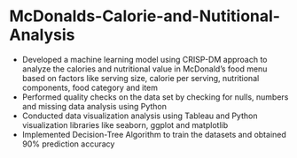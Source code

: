 # McDonalds-Calorie-and-Nutitional-Analysis
- Developed a machine learning model using CRISP-DM approach to analyze the calories and nutritional value in McDonald’s food menu based on factors like serving size, calorie per serving, nutritional components, food category and item
- Performed quality checks on the data set by checking for nulls, numbers and missing data analysis using Python
- Conducted data visualization analysis using Tableau and Python visualization libraries like seaborn, ggplot and matplotlib
- Implemented Decision-Tree Algorithm to train the datasets and obtained 90% prediction accuracy
